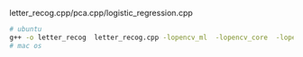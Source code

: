 
letter_recog.cpp/pca.cpp/logistic_regression.cpp


```bash
# ubuntu
g++ -o letter_recog  letter_recog.cpp -lopencv_ml  -lopencv_core  -lopencv_imgcodecs -lopencv_highgui -lopencv_imgproc —std=c++11
# mac os

```

